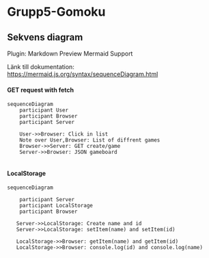 # Grupp5-Gomoku

## Sekvens diagram

Plugin: Markdown Preview Mermaid Support

Länk till dokumentation: https://mermaid.js.org/syntax/sequenceDiagram.html

#### GET request with fetch

```mermaid
sequenceDiagram
    participant User
    participant Browser
    participant Server

    User->>Browser: Click in list
    Note over User,Browser: List of diffrent games
    Browser->>Server: GET create/game
    Server->>Browser: JSON gameboard


```

#### LocalStorage

```mermaid
sequenceDiagram

    participant Server
    participant LocalStorage
    participant Browser

   Server->>LocalStorage: Create name and id
   Server->>LocalStorage: setItem(name) and setItem(id)

   LocalStorage->>Browser: getItem(name) and getItem(id)
   LocalStorage->>Browser: console.log(id) and console.log(name)

```
